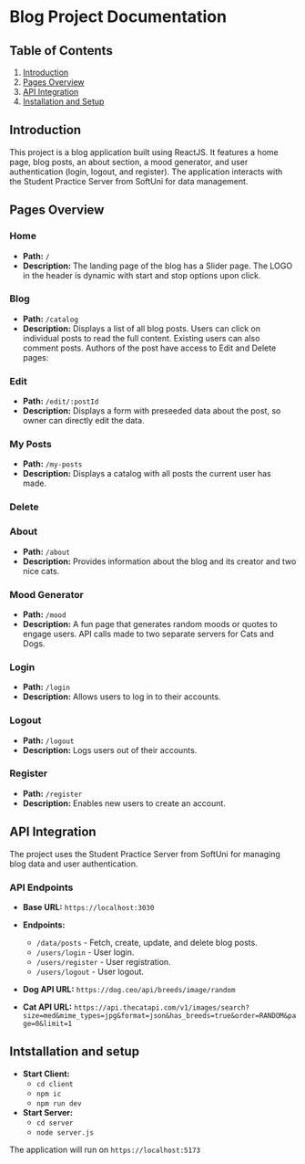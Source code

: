 # Blog Project Documentation

## Table of Contents

1. [Introduction](#introduction)
2. [Pages Overview](#pages-overview)
3. [API Integration](#api-integration)
4. [Installation and Setup](#installation-and-setup)

## Introduction

This project is a blog application built using ReactJS. It features a home page, blog posts, an about section, a mood generator, and user authentication (login, logout, and register). The application interacts with the Student Practice Server from SoftUni for data management.



## Pages Overview

### Home

- **Path:** `/`
- **Description:** The landing page of the blog has a Slider page. The LOGO in the header is dynamic with start and stop options upon click.

### Blog

- **Path:** `/catalog`
- **Description:** Displays a list of all blog posts. Users can click on individual posts to read the full content. Existing users can also comment posts. Authors of the post have access to Edit and Delete pages:

### Edit

- **Path:** `/edit/:postId`
- **Description:** Displays a form with preseeded data about the post, so owner can directly edit the data.

### My Posts

- **Path:** `/my-posts`
- **Description:** Displays a catalog with all posts the current user has made.

### Delete

### About

- **Path:** `/about`
- **Description:** Provides information about the blog and its creator and two nice cats.

### Mood Generator

- **Path:** `/mood`
- **Description:** A fun page that generates random moods or quotes to engage users. API calls made to two separate servers for Cats and Dogs.

### Login

- **Path:** `/login`
- **Description:** Allows users to log in to their accounts.

### Logout

- **Path:** `/logout`
- **Description:** Logs users out of their accounts.

### Register

- **Path:** `/register`
- **Description:** Enables new users to create an account.

  

## API Integration

The project uses the Student Practice Server from SoftUni for managing blog data and user authentication.

### API Endpoints

- **Base URL:** `https://localhost:3030`
- **Endpoints:**
  - `/data/posts` - Fetch, create, update, and delete blog posts.
  - `/users/login` - User login.
  - `/users/register` - User registration.
  - `/users/logout` - User logout.

- **Dog API URL:** `https://dog.ceo/api/breeds/image/random`
- **Cat API URL:** `https://api.thecatapi.com/v1/images/search?size=med&mime_types=jpg&format=json&has_breeds=true&order=RANDOM&page=0&limit=1`


## Intstallation and setup

- **Start Client:**
  - `cd client`
  - `npm ic`
  - `npm run dev`
- **Start Server:**
  - `cd server`
  - `node server.js`
 
The application will run on `https://localhost:5173`

